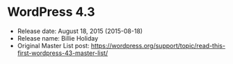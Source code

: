 # WordPress 4.3

- Release date: August 18, 2015 (2015-08-18)
- Release name: Billie Holiday
- Original Master List post: https://wordpress.org/support/topic/read-this-first-wordpress-43-master-list/
